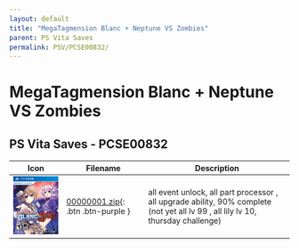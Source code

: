 ```yaml
---
layout: default
title: "MegaTagmension Blanc + Neptune VS Zombies"
parent: PS Vita Saves
permalink: PSV/PCSE00832/
---
```

# MegaTagmension Blanc + Neptune VS Zombies

## PS Vita Saves - PCSE00832

| Icon | Filename | Description |
|------|----------|-------------|
| ![MegaTagmension Blanc + Neptune VS Zombies](icon0.png) | [00000001.zip](00000001.zip){: .btn .btn-purple } | all event unlock, all part processor , all upgrade ability, 90% complete (not yet all lv 99 , all lily lv 10, thursday challenge)  |
